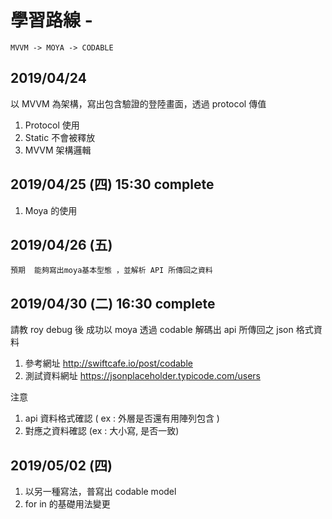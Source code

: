 # 學習路線 - 
    MVVM -> MOYA -> CODABLE
 
## 2019/04/24 

以 MVVM 為架構，寫出包含驗證的登陸畫面，透過 protocol 傳值

1. Protocol 使用
2. Static 不會被釋放
3. MVVM 架構邏輯

## 2019/04/25 (四) 15:30 complete

1. Moya 的使用 

## 2019/04/26 (五)

    預期  能夠寫出moya基本型態 ，並解析 API 所傳回之資料

## 2019/04/30 (二) 16:30 complete

請教 roy debug 後 成功以 moya 透過 codable 解碼出 api 所傳回之 json 格式資料
1. 參考網址 http://swiftcafe.io/post/codable
2. 測試資料網址 https://jsonplaceholder.typicode.com/users 

注意 
1. api 資料格式確認 ( ex :  外層是否還有用陣列包含 )
2. 對應之資料確認 (ex :  大小寫, 是否一致) 

## 2019/05/02 (四)
1. 以另一種寫法，普寫出 codable model 
2. for in 的基礎用法變更
